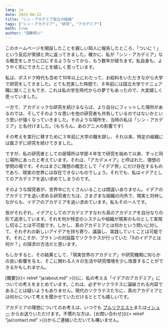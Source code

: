 ```yaml
---
lang: ja
date: 2025-06-22
title: "シン・アカデミア設立の経緯"
tags: ["シン・アカデミア", "研究", "アカデミア"]
math: true
author: "須藤明人"
---
```


このホームページを開設したことを親しい知人に報告したところ、「ついに！」という反応が笑顔と共に返ってきました。確かに、私が「シン・アカデミア」なる概念をしきりに口にするようなってから、もう数年が経ちます。私自身も、ようやく形にできたことを嬉しく思っています。

私は、ポスドク時代も含めて10年以上にわたって、お給料をいただきながら大学で研究をしてきました。とても充実した時間で、８年前には国立大学でテニュア職に就くこともでき、これは私の学生時代からの夢でもあったので、大変嬉しく思っていました。

一方で、アカデミックな研究を続けるならば、より自分にフィットした場所があるのでは、そしてそのような思いを他の研究者も共有しているのではないかという思いが強くなっていきました。そのような場所を、当時の私は「シン・アカデミア」と名付けました。（もちろん、あのアニメの影響です）

その考えを実行に移すために３年前に大学の職を辞し、それ以来、特定の組織には属さずに研究を続けてきました。

ですが、私の研究者としての居場所は学部４年生で研究を始めて以来、ずっと同じ場所にあったと考えています。それは、「アカデメイア」と呼ばれた、理想の学問の場です。それはまさに理想の概念として「イデア界」にだけ存在するものであり、現実の世界には存在できないものでしょう。それでも、私はイデアとしてのアカデミアを追い求めてしまうのです。

そのような探究者が、世界中にたくさんいることは間違いありません。イデアのアカデミアを追い求める研究者たちは、さまざまな組織の内外で、現実と対峙しながらも、イデアのアカデミアを追い求めています。私もその一人です。

皆がそれぞれ、イデアとしてのアカデミアすなわち真のアカデミアを自分なりの形で追求しています。それを何か特定のシステムや組織が現実のものとして実現し切ることは不可能です。しかし、真のアカデミアとは何かという問いに対して、それぞれの新しいアイデアを持ち寄り、議論し、実践していくことは可能です。それこそが、プラトンの対話篇でソクラテスが行っていた「Xのイデアとは何か？」の探求の方法だと思います。

もしかすると、その結果として、「現実世界のアカデミア」や研究機関に何らかの良い影響を与え、そこに関わる人々の生活や研究環境を少し改善することができるかもしれません。

[概要]({{< relref "ja/about.md" >}})に、私の考える「イデアのアカデミア」についての考えをまとめています。これは、必ずやソクラテスに論破される内容であることは疑いようもありません。現代のソクラテスたちに、真のアカデミアとは何かについて考えを聞かせていただけるととても嬉しいです。

アカデミアの理想についてのお考えは、いつでも [プルリクエスト](https://github.com/sudodo/shin-academia-web/pulls)または[イシュー](https://github.com/sudodo/shin-academia-web/issues) からお送りいただけます。不慣れな方は、[お問い合わせ]({{< relref "ja/contact.md" >}})からご連絡いただいても構いません。